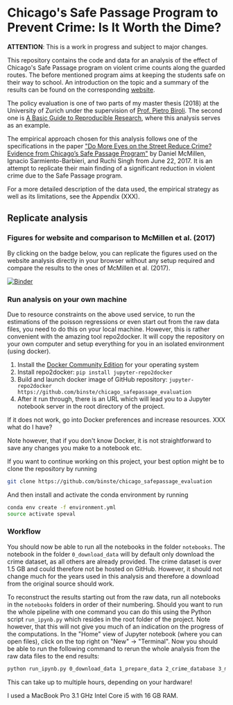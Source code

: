 # Chicago's Safe Passage Program to Prevent Crime: Is It Worth the Dime?
**ATTENTION**: This is a work in progress and subject to major changes.


This repository contains the code and data for an analysis of the effect of Chicago's Safe Passage program on violent crime counts along the guarded routes. The before mentioned program aims at keeping the students safe on their way to school. An introduction on the topic and a summary of the results can be found on the corresponding [website](https://binste.github.io/chicago_safepassage_evaluation/).

The policy evaluation is one of two parts of my master thesis (2018) at the University of Zurich under the supervision of [Prof. Pietro Biroli](https://sites.google.com/site/pietrobiroli/home). The second one is [A Basic Guide to Reproducible Research](https://binste.github.io/basic_reproducibility_guide/), where this analysis serves as an example.

The empirical approach chosen for this analysis follows one of the specifications in the paper ["Do More Eyes on the Street Reduce Crime? Evidence from Chicago’s Safe Passage Program"](https://ignaciomsarmiento.github.io/assets/Safe_Passage_WP.pdf) by Daniel McMillen, Ignacio Sarmiento-Barbieri, and Ruchi Singh from June 22, 2017. It is an attempt to replicate their main finding of a significant reduction in violent crime due to the Safe Passage program.

For a more detailed description of the data used, the empirical strategy as well as its limitations, see the Appendix (XXX).

## Replicate analysis
### Figures for website and comparison to McMillen et al. (2017)
By clicking on the badge below, you can replicate the figures used on the website analysis directly in your browser without any setup required and compare the results to the ones of McMillen et al. (2017).

[![Binder](https://mybinder.org/badge.svg)](https://mybinder.org/v2/gh/binste/chicago_safepassage_evaluation/master?filepath=notebooks%2F5_analysis%2F1.0-binste-analyze-crime-results-census-block-level.ipynb)


### Run analysis on your own machine
Due to resource constraints on the above used service, to run the estimations of the poisson regressions or even start out from the raw data files, you need to do this on your local machine. However, this is rather convenient with the amazing tool repo2docker. It will copy the repository on your own computer and setup everything for you in an isolated environment (using docker).

1. Install the [Docker Community Edition](https://store.docker.com/search?type=edition&offering=community) for your operating system
2. Install repo2docker: `pip install jupyter-repo2docker`
3. Build and launch docker image of GitHub repository:
`jupyter-repo2docker https://github.com/binste/chicago_safepassage_evaluation`
4. After it run through, there is an URL which will lead you to a Jupyter notebook server in the root directory of the project.

If it does not work, go into Docker preferences and increase resources. XXX what do I have?

Note however, that if you don't know Docker, it is not straightforward to save any changes you make to a notebook etc.

If you want to continue working on this project, your best option might be to clone the repository by running

```bash
git clone https://github.com/binste/chicago_safepassage_evaluation
```

And then install and activate the conda environment by running

```bash
conda env create -f environment.yml
source activate speval
```

### Workflow
You should now be able to run all the notebooks in the folder `notebooks`. The notebook in the folder `0_download_data` will by default only download the crime dataset, as all others are already provided. The crime dataset is over 1.5 GB and could therefore not be hosted on GitHub. However, it should not change much for the years used in this analysis and therefore a download from the original source should work.

To reconstruct the results starting out from the raw data, run all notebooks in the `notebooks` folders in order of their numbering. Should you want to run the whole pipeline with one command you can do this using the Python script `run_ipynb.py` which resides in the root folder of the project. Note however, that this will not give you much of an indication on the progress of the computations. In the "Home" view of Jupyter notebook (where you can open files), click on the top right on "New" -> "Terminal". Now you should be able to run the following command to rerun the whole analysis from the raw data files to the end results:

```bash
python run_ipynb.py 0_download_data 1_prepare_data 2_crime_database 3_match 4_combine_for_analysis 5_analysis
```

This can take up to multiple hours, depending on your hardware!

I used a MacBook Pro 3.1 GHz Intel Core i5 with 16 GB RAM.
